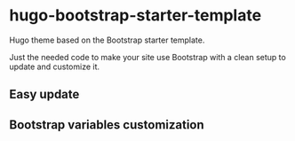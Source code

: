 hugo-bootstrap-starter-template
======================================

Hugo theme based on the Bootstrap starter template.

Just the needed code to make your site use Bootstrap with a clean
setup to update and customize it.

## Easy update



## Bootstrap variables customization

